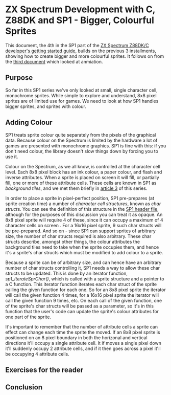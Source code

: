 # ZX Spectrum Development with C, Z88DK and SP1 - Bigger, Colourful Sprites

This document, the 4th in the SP1 part of the [ZX Spectrum Z88DK/C developer's
getting started
guide](https://github.com/z88dk/z88dk/blob/master/doc/ZXSpectrumZSDCCnewlib_GettingStartedGuide.md),
builds on the previous 3 installments, showing how to create bigger and more
colourful sprites. It follows on from the [third
document](https://github.com/z88dk/z88dk/blob/master/doc/ZXSpectrumZSDCCnewlib_SP1_03_AnimatedSprite.md)
which looked at anmiation.

## Purpose

So far in this SP1 series we've only looked at small, single character cell,
monochrome sprites. While simple to explore and understand, 8x8 pixel sprites
are of limited use for games. We need to look at how SP1 handles bigger sprites,
and sprites with colour.


## Adding Colour

SP1 treats sprite colour quite separately from the pixels of the graphical
data. Because colour on the Spectrum is limited by the hardware a lot of games
are presented with monochrome graphics. SP1 is fine with this: if you don't need
colour, the library doesn't slow things down by forcing you to use it.

Colour on the Spectrum, as we all know, is controlled at the character cell
level. Each 8x8 pixel block has an ink colour, a paper colour, and flash and
inverse attributes. When a sprite is placed on screen it will fill, or partially
fill, one or more of these attribute cells. These cells are known in SP1 as
*background tiles*, and we met them briefly in [article 3]() of this series.

In order to place a sprite in pixel-perfect position, SP1 pre-prepares (at
sprite creation time) a number of *character cell structures*, known as *char
struct*s. You can see the definition of this structure in the [SP1 header
file](), although for the purposes of this discussion you can treat it as
opaque. An 8x8 pixel sprite will require 4 of these, since it can occupy a
maximum of 4 character cells on screen . For a 16x16 pixel sprite, 9 such char
structs will be pre-prepared. And so on - since SP1 can support sprites of
arbitrary size, the number of char structs required is also arbitrary. These
char structs describe, amongst other things, the colour attributes the
background tiles need to take when the sprite occupies them, and hence it's a
sprite's char structs which must be modified to add colour to a sprite.

Because a sprite can be of arbitrary size, and can hence have an arbitrary
number of char structs controlling it, SP1 needs a way to allow these char
structs to be updated. This is done by an iterator function,
*sp1_IterateSprChar()*, which is called with a sprite structure and a pointer to
a C function. This iterator function iterates each char struct of the sprite
calling the given function for each one. So for an 8x8 pixel sprite the iterator
will call the given function 4 times, for a 16x16 pixel sprite the iterator will
call the given function 9 times, etc. On each call of the given function, one of
the sprite's char structs will be passed as a parameter, so it's in this
function that the user's code can update the sprite's colour attributes for one
part of the sprite.




It's important to remember that the
number of attribute cells a sprite can effect can change each time the sprite
the moved. If an 8x8 pixel sprite is positioned on an 8 pixel boundary in both
the horizonal and vertical directions it'll occupy a single attribute cell. It
if moves a single pixel down it'll suddenly occupy 2 attribute cells, and if it
then goes across a pixel it'll be occupying 4 attribute cells.

## Exercises for the reader


## Conclusion

